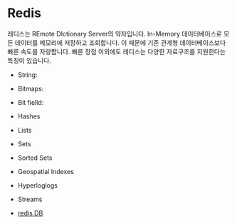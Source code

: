 Redis
======================

레디스는 REmote DIctionary Server의 약자입니다.
In-Memory 데이터베이스로 모든 데이터를 메모리에 저장하고 조회합니다. 이 때문에 기존 관계형 데이터베이스보다 빠른 속도를 자랑합니다. 빠른 장점 이외에도 레디스는 다양한 자료구조를 지원한다는 특징이 있습니다. 

- String:
- Bitmaps:
- Bit fielld:
- Hashes
- Lists
- Sets
- Sorted Sets
- Geospatial Indexes
- Hyperloglogs
- Streams

- [redis DB](./redis-database.md)